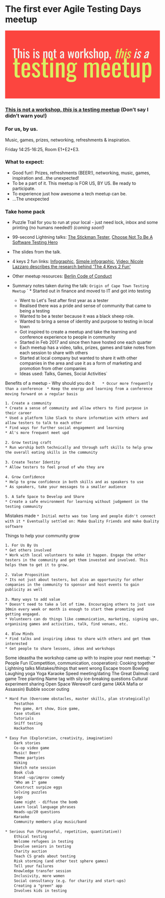 # The first ever Agile Testing Days meetup

![This is not a workshop, _this_ is a testing meetup](https://github.com/cape-town-testing/meetup/blob/master/2019-ATD/tinawtiaTM.jpg)

### [This is not a workshop, _this_ is a testing meetup](https://agiletestingdays.com/2019/session/warning-this-is-not-a-workshop-this-is-a-testing-meetup/) (Don’t say I didn’t warn you!)

### For us, by us.
Music, games, prizes, networking, refreshments & inspiration.

Friday 14:25-16:25, Room E1+E2+E3.

### What to expect:

* Good fun!: Prizes, refreshments (BEER!), networking, music, games, inspiration and…the unexpected!
* To be a part of it. This meetup is FOR US, BY US. Be ready to participate.
* To experience just how awesome a tech meetup can be.
* ...The unexpected

### Take home pack
* Puzzle Trail for you to run at your local - just need lock, inbox and some printing (no humans needed!) _(coming soon!)_
* 99-second Lightning talks: [The Stickman Tester](https://www.ministryoftesting.com/dojo/series/99-second-software-testing-talks/lessons/99-second-talk-gareth-waterhouse-the-stickman-tester), [Choose Not To Be A Software Testing Hero](https://www.ministryoftesting.com/news/choose-not-to-be-a-testing-hero)
* The slides from the talk.
* 4 keys 2 fun links: [Infographic](http://xeodesign.com/4k2f/4k2f.jpg), [Simple infographic](https://www.gamified.uk/2013/06/05/gamification-user-types-and-the-4-keys-2-fun/), [Video: Nicole Lazzaro describes the research behind 'The 4 Keys 2 Fun'](https://www.youtube.com/watch?v=lr0qkna99u4) 
* Other meetup resources: [Berlin Code of Conduct](http://berlincodeofconduct.org/)

* Summary notes taken during the talk:
`Origin of Cape Town Testing Meetup`
`	* Started out in finance and moved to IT and got into testing
	* Went to Let's Test after first year as a tester
	* Realised there was a pride and sense of community that came to being a testing
	* Wanted to be a tester because it was a black sheep role.
	* Wanted to bring a sense of identity and purpose to testing in local town
	* Got inspired to create a meetup and take the learning and conference experience to people in community 
	* Started in Feb 2017 and since then have hosted one each quarter
	* Each meetup has a video, talks, prizes, games and take notes from each session to share with others
	* Started at local company but wanted to share it with other companies in the area and use it as a form of marketing and promotion from other companies 
	* Ideas used: Talks, Games, Social Activities`

Benefits of a meetup - Why should you do it
`	* Occur more frequently than a conference 
	* Keep the energy and learning from a conference moving forward on a regular basis`

	1. Create a community
	* Create a sense of community and allow others to find purpose in their career
	* Used a platform like Slack to share information with others and allow testers to talk to each other
	* Find ways for further social engagement and learning
	* Al's more frequent meet upd

	2. Grow testing craft
	* Run worship both technically and through soft skills to help grow the overall eating skills in the community 

	3. Create Tester Identity
	* Allow testers to feel proud of who they are

	4. Grow Confidence
	* Help to grow confidence in both skills and as speakers to use
	* As speakers, take your messages to a smaller audience 

	5. A Safe Space to Develop and Share
	* Create a safe environment for learning without judgement in the testing community

Mistakes made
	`* Initial motto was too long and people didn't connect with it
	* Eventually settled on: Make Quality Friends and make Quality software`

Things to help your community grow 
	
	1. For Us By Us
	* Get others involved 
	* Work with local volunteers to make it happen. Engage the other testers in the community and get them invested and involved. This helps them to get it to grow. 

	2. Value Proposition
	* Its not just about testers, but also an opportunity for other companies in the community to sponsor and host events to gain publicity as well

	3. Many ways to add value 
	* Doesn't need to take a lot of time. Encouraging others to just use 30min every week or month is enough to start them promoting and getting engaged.
	* Volunteers can do things like communication, marketing, signing ups, organising games and activities, talk, find venues, etc. 

	4. Blow Minds
	* Find talks and inspiring ideas to share with others and get them interested
	* Get people to share lessons, ideas and workshops 


Some ideastha the workshop came up with to inspire your next meetup:
	`* People Fun (Competition, communication, cooperation):
        Cooking together
        Lightning talks 
        Mistakes/things that went wrong
        Escape troom
        Bowling
        Laughing yoga
        Yoga
        Karaoke
        Speed meeting/dating
        The Great Dalmuti card game
        Tree planting
        Name tag with sily ice-breaking questions
        Cultural experiment sharing
        Open Space
        Werewolf card game (AKA Mafia or Assassin)
        Bubble soccer outing

	* Hard Fun (Overcome obstacles, master skills, plan strategically)
        Testathon
        Pen game, Art show, Dice game, 
        Case studies
        Tutorials
        Sniff testing
        Hackathon

	* Easy Fun (Exploration, creativity, imagination)
        Dark stories
        Co-op video game
        Music! Beer!
        Theme partyies
        Hiking
        Sketch note session
        Book club
        Stand -up/improv comedy
        "Who am I" game
        Construct surpize eggs
        Solving puzzles 
        Lego
        Game night - diffuse the bomb
        Learn local language phrases
        Heads-up/20 questions
        Karaoke
        Community members play music/band

	* Serious Fun (Purposeful, repetitive, quantitative))
        Ethical testing
        Welcome refugees in testing
        Involve seniors in testing
        Charity auction
        Teach CS grads about testing
        Risk storming (and other test sphere games)
        Tell your failures
        Knowledge transfer session
        Inclusivity, more women
        Social consultancy (e.g. for charity and start-ups)
        Creating a "green" app
        Involves kids in testing
